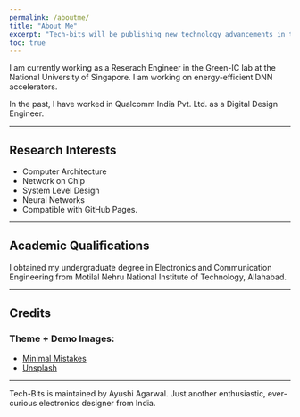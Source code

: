 ```yaml
---
permalink: /aboutme/
title: "About Me"
excerpt: "Tech-bits will be publishing new technology advancements in the field of electronics."
toc: true
---
```


I am currently working as a Reserach Engineer in the Green-IC lab at the National University of Singapore. I am working on energy-efficient DNN accelerators. 

In the past, I have worked in Qualcomm India Pvt. Ltd. as a Digital Design Engineer. 















---

## Research Interests

- Computer Architecture
- Network on Chip
- System Level Design
- Neural Networks
- Compatible with GitHub Pages.

-------

## Academic Qualifications

I obtained my undergraduate degree in Electronics and Communication Engineering from Motilal Nehru National Institute of Technology, Allahabad. 

---

## Credits
### Theme + Demo Images:
- [Minimal Mistakes](https://mmistakes.github.io/minimal-mistakes/)
- [Unsplash](https://unsplash.com/)


---

Tech-Bits is maintained by Ayushi Agarwal. Just another enthusiastic, ever-curious electronics designer from India.
